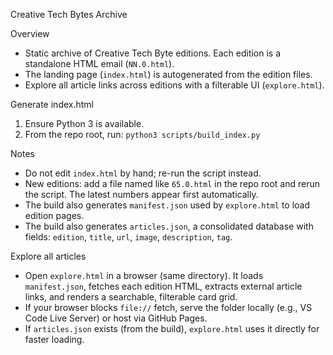 Creative Tech Bytes Archive

Overview
- Static archive of Creative Tech Byte editions. Each edition is a standalone HTML email (`NN.0.html`).
- The landing page (`index.html`) is autogenerated from the edition files.
- Explore all article links across editions with a filterable UI (`explore.html`).

Generate index.html
1) Ensure Python 3 is available.
2) From the repo root, run:
   `python3 scripts/build_index.py`

Notes
- Do not edit `index.html` by hand; re-run the script instead.
- New editions: add a file named like `65.0.html` in the repo root and rerun the script. The latest numbers appear first automatically.
- The build also generates `manifest.json` used by `explore.html` to load edition pages.
 - The build also generates `articles.json`, a consolidated database with fields: `edition`, `title`, `url`, `image`, `description`, `tag`.

Explore all articles
- Open `explore.html` in a browser (same directory). It loads `manifest.json`, fetches each edition HTML, extracts external article links, and renders a searchable, filterable card grid.
- If your browser blocks `file://` fetch, serve the folder locally (e.g., VS Code Live Server) or host via GitHub Pages.
 - If `articles.json` exists (from the build), `explore.html` uses it directly for faster loading.
